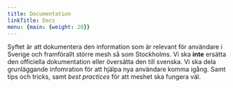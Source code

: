 ```yaml
---
title: Documentation
linkTitle: Docs
menu: {main: {weight: 20}}
---
```

Syftet är att dokumentera den information som är relevant för användare i Sverige och framförallt större mesh så som Stockholms. 
Vi ska __inte__ ersätta den officiella dokumentation eller översätta den till svenska. Vi ska dela grunläggande infomration för att hjälpa nya användare komma igång. Samt tips och tricks, samt _best practices_ för att meshet ska fungera väl.

